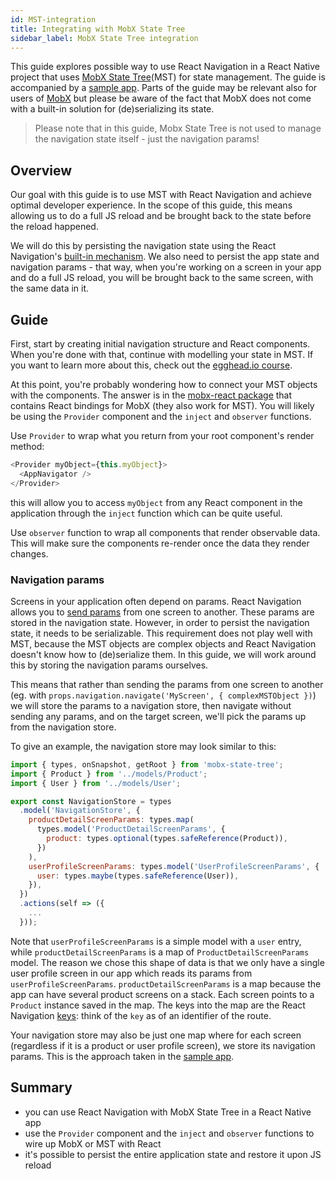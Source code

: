 ```yaml
---
id: MST-integration
title: Integrating with MobX State Tree
sidebar_label: MobX State Tree integration
---
```


This guide explores possible way to use React Navigation in a React Native project that uses [MobX State Tree](https://github.com/mobxjs/mobx-state-tree)(MST) for state management. The guide is accompanied by a [sample app](https://github.com/vonovak/react-navigation-mst-demo). Parts of the guide may be relevant also for users of [MobX](https://github.com/mobxjs/mobx) but please be aware of the fact that MobX does not come with a built-in solution for (de)serializing its state.

> Please note that in this guide, Mobx State Tree is not used to manage the navigation state itself - just the navigation params!

## Overview

Our goal with this guide is to use MST with React Navigation and achieve optimal developer experience. In the scope of this guide, this means allowing us to do a full JS reload and be brought back to the state before the reload happened.

We will do this by persisting the navigation state using the React Navigation's [built-in mechanism](state-persistence.md). We also need to persist the app state and navigation params - that way, when you're working on a screen in your app and do a full JS reload, you will be brought back to the same screen, with the same data in it.

## Guide

First, start by creating initial navigation structure and React components. When you're done with that, continue with modelling your state in MST. If you want to learn more about this, check out the [egghead.io course](https://egghead.io/lessons/react-describe-your-application-domain-using-mobx-state-tree-mst-models).

At this point, you're probably wondering how to connect your MST objects with the components. The answer is in the [mobx-react package](https://github.com/mobxjs/mobx-react) that contains React bindings for MobX (they also work for MST). You will likely be using the `Provider` component and the `inject` and `observer` functions.

Use `Provider` to wrap what you return from your root component's render method:

```js
<Provider myObject={this.myObject}>
  <AppNavigator />
</Provider>
```

this will allow you to access `myObject` from any React component in the application through the `inject` function which can be quite useful.

Use `observer` function to wrap all components that render observable data. This will make sure the components re-render once the data they render changes.

### Navigation params

Screens in your application often depend on params. React Navigation allows you to [send params](params.md) from one screen to another. These params are stored in the navigation state. However, in order to persist the navigation state, it needs to be serializable. This requirement does not play well with MST, because the MST objects are complex objects and React Navigation doesn't know how to (de)serialize them. In this guide, we will work around this by storing the navigation params ourselves.

This means that rather than sending the params from one screen to another (eg. with `props.navigation.navigate('MyScreen', { complexMSTObject })`) we will store the params to a navigation store, then navigate without sending any params, and on the target screen, we'll pick the params up from the navigation store.


To give an example, the navigation store may look similar to this:

```js
import { types, onSnapshot, getRoot } from 'mobx-state-tree';
import { Product } from '../models/Product';
import { User } from '../models/User';

export const NavigationStore = types
  .model('NavigationStore', {
    productDetailScreenParams: types.map(
      types.model('ProductDetailScreenParams', {
        product: types.optional(types.safeReference(Product)),
      })
    ),
    userProfileScreenParams: types.model('UserProfileScreenParams', {
      user: types.maybe(types.safeReference(User)),
    }),
  })
  .actions(self => ({
    ...
  }));
```

Note that `userProfileScreenParams` is a simple model with a `user` entry, while `productDetailScreenParams` is a map of `ProductDetailScreenParams` model. The reason we chose this shape of data is that we only have a single user profile screen in our app which reads its params from `userProfileScreenParams`. `productDetailScreenParams` is a map because the app can have several product screens on a stack. Each screen points to a `Product` instance saved in the map. The keys into the map are the React Navigation [keys](https://reactnavigation.org/docs/en/navigation-key.html#usage-with-the-navigate-navigation-actionshtml-navigate-call): think of the `key` as of an identifier of the route.

Your navigation store may also be just one map where for each screen (regardless if it is a product or user profile screen), we store its navigation params. This is the approach taken in the [sample app](https://github.com/vonovak/react-navigation-mst-demo).


## Summary

- you can use React Navigation with MobX State Tree in a React Native app
- use the `Provider` component and the `inject` and `observer` functions to wire up MobX or MST with React
- it's possible to persist the entire application state and restore it upon JS reload
